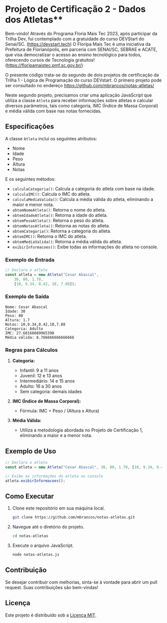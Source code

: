 # Projeto de Certificação 2 - Dados dos Atletas**

Bem-vindo!
Através do Programa Floria Mais Tec 2023, após participar da Trilha Dev, fui contemplado com a gratuidade do curso DEVStart do Senai/SC.
(https://devstart.tech)
O Floripa Mais Tec é uma iniciativa da Prefeitura de Florianópolis, em parceria com SENAI/SC, SEBRAE e ACATE, que visa democratizar o acesso ao ensino tecnológico para todos, oferecendo cursos de Tecnologia gratuitos!
(https://floripamaistec.pmf.sc.gov.br/)

O presente código trata-se do segundo de dois projetos de certificação da Trilha 1 - Lógica de Programação do curso DEVstart. O primero projeto pode ser consultado no endereço https://github.com/mbrancos/notas-atletas/

Neste segundo projeto, precisamos criar uma aplicação JavaScript que utiliza a classe `Atleta` para receber informações sobre atletas e calcular diversos parâmetros, tais como categoria, IMC (Índice de Massa Corporal) e média válida com base nas notas fornecidas.

## Especificações

A classe `Atleta` inclui os seguintes atributos:

- Nome
- Idade
- Peso
- Altura
- Notas

E os seguintes métodos:

- `calculaCategoria()`: Calcula a categoria do atleta com base na idade.
- `calculaIMC()`: Calcula o IMC do atleta.
- `calculaMediaValida()`: Calcula a média válida do atleta, eliminando a maior e menor nota.
- `obtemNomeAtleta()`: Retorna o nome do atleta.
- `obtemIdadeAtleta()`: Retorna a idade do atleta.
- `obtemPesoAtleta()`: Retorna o peso do atleta.
- `obtemNotasAtleta()`: Retorna as notas do atleta.
- `obtemCategoria()`: Retorna a categoria do atleta.
- `obtemIMC()`: Retorna o IMC do atleta.
- `obtemMediaValida()`: Retorna a média válida do atleta.
- `exibirInformacoes()`: Exibe todas as informações do atleta no console.

### Exemplo de Entrada

```javascript
// Declara o atleta
const atleta = new Atleta("Cesar Abascal",
    30, 80, 1.70,
    [10, 9.34, 8.42, 10, 7.88]);
```

### Exemplo de Saída

```
Nome: Cesar Abascal
Idade: 30
Peso: 80
Altura: 1.7
Notas: 10,9.34,8.42,10,7.88
Categoria: Adulto
IMC: 27.68166089965398
Média válida: 8.766666666666666
```
### Regras para Cálculos

1. **Categoria:**
   - Infantil: 9 a 11 anos
   - Juvenil: 12 e 13 anos
   - Intermediário: 14 e 15 anos
   - Adulto: 16 a 30 anos
   - Sem categoria: demais idades

2. **IMC (Índice de Massa Corporal):**
   - Fórmula: IMC = Peso / (Altura x Altura)

3. **Média Válida:**
   - Utiliza a metodologia abordada no Projeto de Certificação 1, eliminando a maior e a menor nota.

## Exemplo de Uso

```javascript
// Declara o atleta
const atleta = new Atleta("Cesar Abascal", 30, 80, 1.70, [10, 9.34, 8.42, 10, 7.88]);

// Exibe as informações do atleta no console
atleta.exibirInformacoes();
```

## Como Executar

1. Clone este repositório em sua máquina local.
   ```bash
   git clone https://github.com/mbrancos/notas-atletas.git
   ```

2. Navegue até o diretório do projeto.
   ```bash
   cd notas-atletas
   ```

3. Execute o arquivo JavaScript.
   ```bash
   node notas-atletas.js
   ```


## Contribuição

Se desejar contribuir com melhorias, sinta-se à vontade para abrir um pull request. Suas contribuições são bem-vindas!

## Licença

Este projeto é distribuído sob a [Licença MIT](LICENSE).
